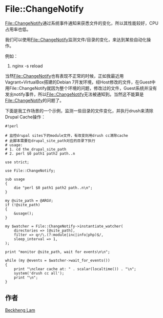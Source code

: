 # File::ChangeNotify

[File::ChangeNotify](https://metacpan.org/pod/File::ChangeNotify)通过系统事件通知来获悉文件的变化，所以其性能较好，CPU占用率也低。

我们可以使用[File::ChangeNotify](https://metacpan.org/pod/File::ChangeNotify)监测文件/目录的变化，来达到某些自动化操作。

例如：

1. nginx -s reload

当然[File::ChangeNotify](https://metacpan.org/pod/File::ChangeNotify)也有表现不正常的时候，正如我最近用Vagrant+VirtualBox搭建的Debian 7开发环境，经Host修改的文件，在Guest中用File::ChangeNotify就因为整个环境的问题，修改过的文件，Guest系统并没有发出notify事件，所以[File::ChangeNotify](https://metacpan.org/pod/File::ChangeNotify)无法被通知到。当然这不能算是[File::ChangeNotify](https://metacpan.org/pod/File::ChangeNotify)的问题了。

下面是我工作场景的一个示例，监测一些目录的文件变化，并执行drush来清除Drupal Cache操作：

	#!perl

	# 监控drupal sites下的module文件，有改变则用drush cc清除cache
	# 此脚本需要在drupal_site_path对应的目录下执行
	# usage: 
	# 1. cd the_drupal_site_path
	# 2. perl $0 path1 path2 path..n

	use strict;
	
	use File::ChangeNotify;
	
	sub usage
	{
		die "perl $0 path1 path2 path..n\n";
	}
	
	my @site_path = @ARGV;
	if (!@site_path)
	{
		&usage();
	}
	
	my $watcher = File::ChangeNotify->instantiate_watcher(
		directories => [@site_path],
		filter => qr/\.(?:module|inc|info|php)$/,
		sleep_interval => 1,
	);
	
	print "monitor @site_path, wait for events\n\n";
	
	while (my @events = $watcher->wait_for_events())
	{
		print "\nclear cache at: " . scalar(localtime()) . "\n";
		system('drush cc all');	
		print "\n";
	}

## 作者
[Beckheng Lam](http://blog.yixinit.com/)